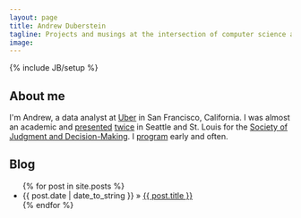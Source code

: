 ```yaml
---
layout: page
title: Andrew Duberstein
tagline: Projects and musings at the intersection of computer science and social science
image: 
---
```

{% include JB/setup %}

## About me
I'm Andrew, a data analyst at [Uber](https://www.uber.com/) in San Francisco, California.
I was almost an academic and [presented]({{site.url}}/assets/poster1.pdf) [twice]({{site.url}}/assets/poster2.pdf) in Seattle and St. Louis for the [Society of Judgment and Decision-Making](http://www.sjdm.org/). I [program](http://www.github.com/ajduberstein) early and often.

## Blog

<ul class="posts">
  {% for post in site.posts %}
    <li><span>{{ post.date | date_to_string }}</span> &raquo; <a href="{{ BASE_PATH }}{{ post.url }}">{{ post.title }}</a></li>
  {% endfor %}
</ul>

